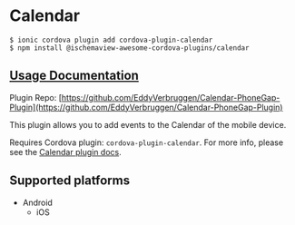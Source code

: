 # Calendar

```
$ ionic cordova plugin add cordova-plugin-calendar
$ npm install @ischemaview-awesome-cordova-plugins/calendar
```

## [Usage Documentation](https://danielsogl.gitbook.io/awesome-cordova-plugins/plugins/calendar/)

Plugin Repo: [https://github.com/EddyVerbruggen/Calendar-PhoneGap-Plugin](https://github.com/EddyVerbruggen/Calendar-PhoneGap-Plugin)

This plugin allows you to add events to the Calendar of the mobile device.

Requires Cordova plugin: `cordova-plugin-calendar`. For more info, please see the [Calendar plugin docs](https://github.com/EddyVerbruggen/Calendar-PhoneGap-Plugin).

## Supported platforms

- Android
  - iOS
  


